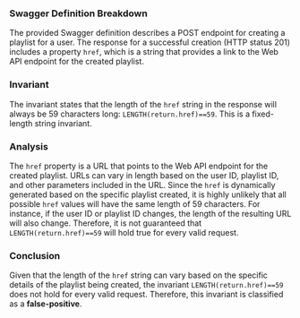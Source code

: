 ### Swagger Definition Breakdown
The provided Swagger definition describes a POST endpoint for creating a playlist for a user. The response for a successful creation (HTTP status 201) includes a property `href`, which is a string that provides a link to the Web API endpoint for the created playlist.

### Invariant
The invariant states that the length of the `href` string in the response will always be 59 characters long: `LENGTH(return.href)==59`. This is a fixed-length string invariant.

### Analysis
The `href` property is a URL that points to the Web API endpoint for the created playlist. URLs can vary in length based on the user ID, playlist ID, and other parameters included in the URL. Since the `href` is dynamically generated based on the specific playlist created, it is highly unlikely that all possible `href` values will have the same length of 59 characters. For instance, if the user ID or playlist ID changes, the length of the resulting URL will also change. Therefore, it is not guaranteed that `LENGTH(return.href)==59` will hold true for every valid request.

### Conclusion
Given that the length of the `href` string can vary based on the specific details of the playlist being created, the invariant `LENGTH(return.href)==59` does not hold for every valid request. Therefore, this invariant is classified as a **false-positive**.
